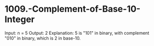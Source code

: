 # 1009.-Complement-of-Base-10-Integer
Input: n = 5 Output: 2 Explanation: 5 is "101" in binary, with complement "010" in binary, which is 2 in base-10.

